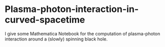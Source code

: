 # Plasma-photon-interaction-in-curved-spacetime
I give some Mathematica Notebook for the computation of plasma-photon interaction around a (slowly) spinning black hole.
